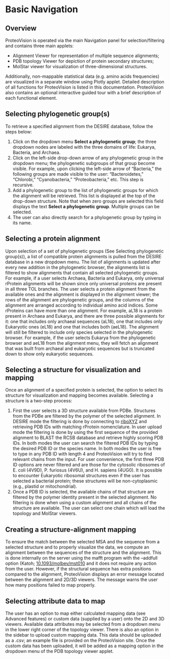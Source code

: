 # Basic Navigation 

## Overview
ProteoVision is operated via the main Navigation panel for selection/filtering and contains three main applets:
- Alignment Viewer for representation of multiple sequence alignments; 
- PDB topology Viewer for depiction of protein secondary structures; 
- MolStar viewer for visualization of three-dimensional structures. 

Additionally, non-mappable statistical data (e.g. amino acids frequencies) are visualized in a separate window using Plotly applet. Detailed description of all functions for ProteoVision is listed in this documentation. ProteoVision also contains an optional interactive guided tour with a brief description of each functional element.

## Selecting phylogenetic group(s) 
To retrieve a specified alignment from the DESIRE database, follow the steps below: 

1. Click on the dropdown menu **Select a phylogenetic group**; the three dropdown nodes are labeled with the three domains of life: Eukarya, Bacteria, and Archaea.
2. Click on the left-side drop-down arrow of any phylogenetic group in the dropdown menu; the phylogenetic subgroups of that group become visible. For example, upon clicking the left-side arrow of “Bacteria,” the following groups are made visible to the user: “Bacteroidetes,” “Chlorobi,” “Cyanobacteria,” “Proteobacteria,” etc. This step is recursive.
3. Add a phylogenetic group to the list of phylogenetic groups for which the alignment will be retrieved. This list is displayed at the top of the drop-down structure. Note that when zero groups are selected this field displays the text **Select a phylogenetic group**. Multiple groups can be selected.
4. The user can also directly search for a phylogenetic group by typing in its name.

## Selecting a protein alignment
Upon selection of a set of phylogenetic groups (See Selecting phylogenetic group(s)), a list of compatible protein alignments is pulled from the DESIRE database in a new dropdown menu. The list of alignments is updated after every new addition in the phylogenetic browser, the alignments list is filtered to show alignments that contain all selected phylogenetic groups. For example, if a user selects Archaea, Bacteria and Eukarya, only universal rProtein alignments will be shown since only universal proteins are present in all three TOL branches. The user selects a protein alignment from the available ones and the alignment is displayed in the alignment viewer; the rows of the alignment are phylogenetic groups, and the columns of the alignment are arranged according to individual amino acid indices. 
Some rProteins can have more than one alignment. For example, aL18 is a protein present in Archaea and Eukarya, and there are three possible alignments for it: one that includes only archaeal sequences (aL18), one that includes only Eukaryotic ones (eL18) and one that includes both (aeL18). The alignment will still be filtered to include only species selected in the phylogenetic browser. For example, if the user selects Eukarya from the phylogenetic browser and aeL18 from the alignment menu, they will fetch an alignment that was built from archaeal and eukaryotic sequences but is truncated down to show only eukaryotic sequences.

## Selecting a structure for visualization and mapping
Once an alignment of a specified protein is selected, the option to select its structure for visualization and mapping becomes available. Selecting a structure is a two-step process:

1. First the user selects a 3D structure available from PDBe. Structures from the PDBe are filtered by the polymer of the selected alignment. In DESIRE mode the filtering is done by connecting to [riboXYZ](https://api.ribosome.xyz) and retrieving PDB IDs with matching rProtein nomenclature. In user upload mode the filtering is done by using the first sequence of the provided alignment to BLAST the RCSB database and retrieve highly scoring PDB IDs. In both modes the user can search the filtered PDB IDs by typing the desired PDB ID or the species name. In both modes the user is free to type in any PDB ID with length 4 and ProteoVision will try to find relevant chains from the input. For user convenience, the first three PDB ID options are never filtered and are those for the cytosolic ribosomes of E. coli (4V9D), P. furiosus (4V6U), and H. sapiens (4UG0). It is possible to encounter Eukaryotic ribosomal structures even if the user has selected a bacterial protein; these structures will be non-cytoplasmic (e.g., plastid or mitochondrial).
2. Once a PDB ID is selected, the available chains of that structure are filtered by the polymer identity present in the selected alignment. No filtering is done when using a custom alignment and all chains of the structure are available. The user can select one chain which will load the topology and MolStar viewers. 

## Creating a structure-alignment mapping
To ensure the match between the selected MSA and the sequence from a selected structure and to properly visualize the data, we compute an alignment between the sequences of the structure and the alignment. This is done internally on the server using the mafft program with the –addfull option (Katoh; [10.1093/molbev/mst010](https://doi.org/10.1093/molbev/mst010) and it does not require any action from the user. However, if the structural sequence has extra positions compared to the alignment, ProteoVision displays an error message located between the alignment and 2D/3D viewers. The message warns the user how many positions failed to map properly.

## Selecting attribute data to map
The user has an option to map either calculated mapping data (see Advanced features) or custom data (supplied by a user) onto the 2D and 3D viewers. Available data attributes may be selected from a dropdown menu in the lower right corner of the topology viewer. There is also an option in the sidebar to upload custom mapping data. This data should be uploaded as a .csv; an example file is provided on the ProteoVision site. Once the custom data has been uploaded, it will be added as a mapping option in the dropdown menu of the PDB topology viewer applet. 

